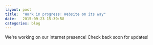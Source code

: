 ```yaml
---
layout: post
title:  "Work in progress! Website on its way"
date:   2015-09-23 15:39:58
categories: blog
---
```


We're working on our internet presence! Check back soon for updates!